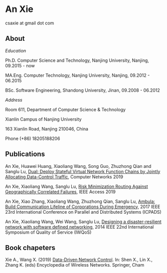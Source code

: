 # An Xie
csaxie at gmail dot com

## About

_Education_

Ph.D. Computer Science and Technology, Nanjing University, Nanjing, 09.2015 - now

MA.Eng. Computer Technology, Nanjing University, Nanjing, 09.2012 - 06.2015

BSc. Software Engineering, Shandong University, Jinan, 09.2008 - 06.2012

_Address_ 

Room 611, Department of Computer Science & Technology

Xianlin Campus of Nanjing University

163 Xianlin Road, Nanjing 210046, China

Phone (+86) 18205188206



## Publications
An Xie, Huawei Huang, Xiaoliang Wang, Song Guo, Zhuzhong Qian and Sanglu Lu, [Dual: Deploy Stateful Virtual Network Function Chains by Jointly Allocating Data-Control Traffic](https://doi.org/10.1016/j.comnet.2019.106868), Computer Networks 2019

An Xie, Xiaoliang Wang, Sanglu Lu, [Risk Minimization Routing Against Geographically Correlated Failures](https://ieeexplore.ieee.org/abstract/document/8713864), IEEE Access 2019

An Xie, Xiao Zhang, Xiaoliang Wang, Zhuzhong Qian, Sanglu Lu, [Ambula: Build Communication Lifeline of Corporations During Emergency](https://ieeexplore.ieee.org/document/8368392), 2017 IEEE 23rd International Conference on Parallel and Distributed Systems (ICPADS)

An Xie, Xiaoliang Wang, Wei Wang, Sanglu Lu, [Designing a disaster-resilient network with software defined networking](https://ieeexplore.ieee.org/document/6914312), 2014 IEEE 22nd International Symposium of Quality of Service (IWQoS)

## Book chapeters
Xie A., Wang X. (2019) [Data-Driven Network Control](https://link.springer.com/content/pdf/10.1007%2F978-3-319-32903-1_90-1.pdf). In: Shen X., Lin X., Zhang K. (eds) Encyclopedia of Wireless Networks. Springer, Cham



